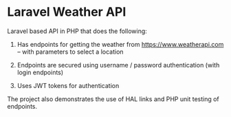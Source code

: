 
# Laravel Weather API

Laravel based API in PHP that does the following:

1. Has endpoints for getting the weather from https://www.weatherapi.com – with parameters to
select a location

2. Endpoints are secured using username / password authentication (with login
endpoints)

3. Uses JWT tokens for authentication


The project also demonstrates the use of HAL links and PHP unit testing of endpoints.